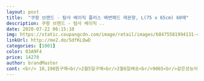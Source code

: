 ```yaml
---
layout: post 
title:  "쿠팡 브랜드 - 탐사 베이직 플러스 배변패드 레몬향, L(75 x 65cm) 60매" 
description: 쿠팡 브랜드 - 탐사 베이직 ..
date: 2020-07-22 06:15:10 
img: https://static.coupangcdn.com/image/retail/images/68475581994131-4b0c804c-f476-428b-993f-145b52324fb0.jpg 
linkUrl: http://me2.do/5dfKLQwD 
categories: [1001] 
color: 03A9F4 
price: 14270 
author: brandMaster 
cont: <br/> 18,190원구매<br/>2월5일구매<br/>2월6일배송<br/>9065<br/>같은성능이라면<br/>그것은 경기도 오산이였습니다.<br/><br/>그냥 저렴한 이거로 사세요<br/>그동안  울 똥강아지가  묽은 응가를 자주싸는편에  소변을 쬐끔씩 자주싸는 버릇이 있어서 일부러 젤 얇은패드만  써왔었음<br/>그리 진한향은 아니고 날듯말듯 애매한 정도의 레몬향이 납니다.<br/><br/>근데 요고가 더싸요<br/>근데 향있으나 마나에요<br/>기본에 충실한 패드를 찾으신다면<br/>기존 탐사패드 오래 쓴 사람임<br/>꼬리별 애견패드도 괜찮은거 같습니다.<br/><br/>너무 젖지도않고 딱이에요<br/> 
---
```

 